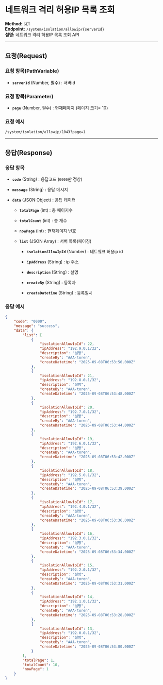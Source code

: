 # 네트워크 격리 허용IP 목록 조회

**Method:** `GET`  
**Endpoint:** `/system/isolation/allowip/{serverId}`  
**설명:** 네트워크 격리 허용IP 목록 조회 API

---

## 요청(Request)

### 요청 항목(PathVariable)

- **`serverId`** (Number, 필수) : 서버id
    

### 요청 항목(Parameter)

- **`page`** (Number, 필수) : 현재페이지 (페이지 크기= 10)
    

### 요청 예시

```
/system/isolation/allowip/1043?page=1

 ```

---

## 응답(Response)

### 응답 항목

- **`code`** (String) : 응답코드 (`0000`만 정상)
    
- **`message`** (String) : 응답 메시지
    
- **`data`** (JSON Object) : 응답 데이터
    
    - **`totalPage`** (int) : 총 페이지수
        
    - **`totalCount`** (int) : 총 개수
        
    - **`nowPage`** (int) : 현재페이지 번호
        
    - **`list`** (JSON Array) : 서버 목록(페이징)
        
        - **`isolationAllowIpId`** (Number) : 네트워크 허용ip id
            
        - **`ipAddress`** (String) : ip 주소
            
        - **`description`** (String) : 설명
            
        - **`createBy`** (String) : 등록자
            
        - **`createDatetime`** (String) : 등록일시
            

### 응답 예시

``` json
{
    "code": "0000",
    "message": "success",
    "data": {
        "list": [
            {
                "isolationAllowIpId": 22,
                "ipAddress": "192.9.0.1/32",
                "description": "설명",
                "createBy": "AAA-toren",
                "createDatetime": "2025-09-08T06:53:50.000Z"
            },
            {
                "isolationAllowIpId": 21,
                "ipAddress": "192.8.0.1/32",
                "description": "설명",
                "createBy": "AAA-toren",
                "createDatetime": "2025-09-08T06:53:48.000Z"
            },
            {
                "isolationAllowIpId": 20,
                "ipAddress": "192.7.0.1/32",
                "description": "설명",
                "createBy": "AAA-toren",
                "createDatetime": "2025-09-08T06:53:44.000Z"
            },
            {
                "isolationAllowIpId": 19,
                "ipAddress": "192.6.0.1/32",
                "description": "설명",
                "createBy": "AAA-toren",
                "createDatetime": "2025-09-08T06:53:42.000Z"
            },
            {
                "isolationAllowIpId": 18,
                "ipAddress": "192.5.0.1/32",
                "description": "설명",
                "createBy": "AAA-toren",
                "createDatetime": "2025-09-08T06:53:39.000Z"
            },
            {
                "isolationAllowIpId": 17,
                "ipAddress": "192.4.0.1/32",
                "description": "설명",
                "createBy": "AAA-toren",
                "createDatetime": "2025-09-08T06:53:36.000Z"
            },
            {
                "isolationAllowIpId": 16,
                "ipAddress": "192.3.0.1/32",
                "description": "설명",
                "createBy": "AAA-toren",
                "createDatetime": "2025-09-08T06:53:34.000Z"
            },
            {
                "isolationAllowIpId": 15,
                "ipAddress": "192.2.0.1/32",
                "description": "설명",
                "createBy": "AAA-toren",
                "createDatetime": "2025-09-08T06:53:31.000Z"
            },
            {
                "isolationAllowIpId": 14,
                "ipAddress": "192.1.0.1/32",
                "description": "설명",
                "createBy": "AAA-toren",
                "createDatetime": "2025-09-08T06:53:28.000Z"
            },
            {
                "isolationAllowIpId": 13,
                "ipAddress": "192.0.0.1/32",
                "description": "설명",
                "createBy": "AAA-toren",
                "createDatetime": "2025-09-08T06:53:00.000Z"
            }
        ],
        "totalPage": 1,
        "totalCount": 10,
        "nowPage": 1
    }
}

 ```
